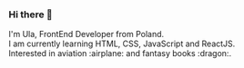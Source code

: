 ### Hi there 👋

<!--
**um-postolowicz/um-postolowicz** is a ✨ _special_ ✨ repository because its `README.md` (this file) appears on your GitHub profile.
--!>

I'm Ula, FrontEnd Developer from Poland.
<br/>
I am currently learning HTML, CSS, JavaScript and ReactJS.
<br/>
Interested in aviation :airplane: and fantasy books :dragon:.

